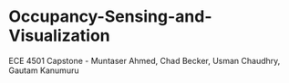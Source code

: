 Occupancy-Sensing-and-Visualization
===================================

ECE 4501 Capstone - Muntaser Ahmed, Chad Becker, Usman Chaudhry, Gautam Kanumuru
